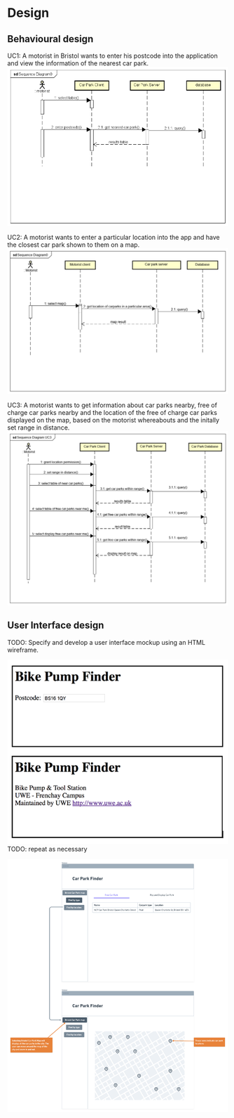 # Design

## Behavioural design
UC1: A motorist in Bristol wants to enter his postcode into the application and view the information of the nearest car park. 
![Insert your Interaction/Sequence Diagrams for each use-case here.](images/sequenceDiagramUC1.png)

UC2: A motorist wants to enter a particular location into the app and have the closest car park shown to them on a map.
![Insert your Interaction/Sequence Diagrams for each use-case here.](images/Sequence-Diagram-UC2.png)

UC3: A motorist wants to get information about car parks nearby, free of charge car parks nearby and the location of the free of charge car parks displayed on the map, based on the motorist whereabouts and the initally set range in distance.
![Insert your Interaction/Sequence Diagrams for each use-case here.](images/SequenceDiagramUC3.png)

## User Interface design
TODO: Specify and develop a user interface mockup using an HTML wireframe.

![Insert your wireframe screenshots for each use-case here](images/wireframe.png)
TODO: repeat as necessary

![Insert your wireframe screenshots for each use-case here](images/Connor_wireframe_CarParkFinder.png)
